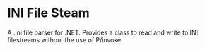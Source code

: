 #  INI File Steam
A .ini file parser for .NET. Provides a class to read and write to INI filestreams without the use of P/invoke.

